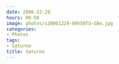 ```yaml
---
date: 2006-12-29
hours: 00-50
image: photos/s20061229-00h50TU-GBe.jpg
categories: 
- Photos 
tags: 
- Saturne 
title: Saturne
---
```

